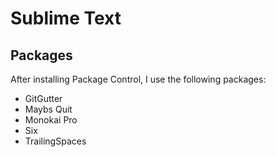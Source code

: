 # Sublime Text

## Packages

After installing Package Control, I use the following packages:

- GitGutter
- Maybs Quit
- Monokai Pro
- Six
- TrailingSpaces
